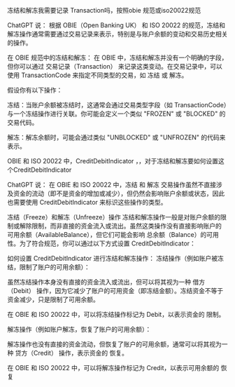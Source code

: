 


冻结和解冻我需要记录 Transaction吗，按照obie 规范或iso20022规范


ChatGPT 说：
根据 OBIE（Open Banking UK） 和 ISO 20022 的规范，冻结和解冻操作通常需要通过交易记录来表示，特别是与账户余额的变动和交易历史相关的操作。

在 OBIE 规范中的冻结和解冻：
在 OBIE 中，冻结和解冻并没有一个明确的字段，但你可以通过 交易记录（Transaction） 来记录这类变动。在交易记录中，可以使用 TransactionCode 来指定不同类型的交易，如 冻结 或 解冻。

假设你有以下操作：

冻结：当账户余额被冻结时，这通常会通过交易类型字段（如 TransactionCode）与一个冻结操作进行关联。你可能会定义一个类似 "FROZEN" 或 "BLOCKED" 的交易代码。

解冻：解冻余额时，可能会通过类似 "UNBLOCKED" 或 "UNFROZEN" 的代码来表示。



OBIE 和 ISO 20022 中，CreditDebitIndicator   ，，对于冻结和解冻要如何设置这个CreditDebitIndicator


ChatGPT 说：
在 OBIE 和 ISO 20022 中，冻结 和 解冻 交易操作虽然不直接涉及资金的流动（即不是资金的增加或减少），但仍然会影响账户余额或状态，因此也需要使用 CreditDebitIndicator 来标识这些操作的类型。

冻结（Freeze）和解冻（Unfreeze）操作
冻结和解冻操作一般是对账户余额的限制或解除限制，而非直接的资金流入或流出。虽然这类操作没有直接影响账户的 可用余额（AvailableBalance），但它们可能会影响 总余额（Balance）的可用性。为了符合规范，你可以通过以下方式设置 CreditDebitIndicator：

如何设置 CreditDebitIndicator 进行冻结和解冻操作：
冻结操作（例如账户被冻结，限制了账户的可用余额）：

虽然冻结操作本身没有直接的资金流入或流出，但可以将其视为一种 借方（Debit） 操作，因为它减少了账户的可用资金（即冻结金额）。冻结资金不等于资金减少，只是限制了可用余额。

在 OBIE 和 ISO 20022 中，可以将冻结操作标记为 Debit，以表示资金的 限制。

解冻操作（例如账户解冻，恢复了账户的可用余额）：

解冻操作也没有直接的资金流动，但恢复了账户的可用余额，通常可以将其视为一种 贷方（Credit） 操作，表示资金的 恢复。

在 OBIE 和 ISO 20022 中，可以将解冻操作标记为 Credit，以表示可用余额的 恢复